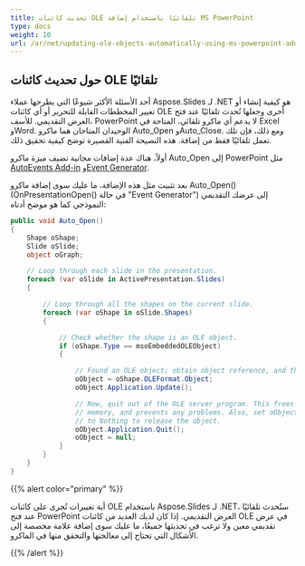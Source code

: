 ```yaml
---
title: تحديث كائنات OLE تلقائيًا باستخدام إضافة MS PowerPoint
type: docs
weight: 10
url: /ar/net/updating-ole-objects-automatically-using-ms-powerpoint-add-in/
---
```


## **حول تحديث كائنات OLE تلقائيًا**
أحد الأسئلة الأكثر شيوعًا التي يطرحها عملاء Aspose.Slides لـ .NET هو كيفية إنشاء أو تغيير المخططات القابلة للتحرير أو أي كائنات OLE أخرى وجعلها تُحدث تلقائيًا عند فتح العرض التقديمي. للأسف، PowerPoint لا يدعم أي ماكرو تلقائي، المتاحة في Excel وWord. الوحيدان المتاحان هما ماكرو Auto_Open وAuto_Close. ومع ذلك، فإن تلك تعمل تلقائيًا فقط من إضافة. هذه النصيحة الفنية القصيرة توضح كيفية تحقيق ذلك.

أولاً، هناك عدة إضافات مجانية تضيف ميزة ماكرو Auto_Open إلى PowerPoint مثل [AutoEvents Add-in](http://skp.mvps.org/autoevents.htm) و[Event Generator](https://www.officeoneonline.com/eventgen/eventgen.html).

بعد تثبيت مثل هذه الإضافة، ما عليك سوى إضافة ماكرو Auto_Open() (OnPresentationOpen() في حالة "Event Generator") إلى عرضك التقديمي النموذجي كما هو موضح أدناه:

```c#
public void Auto_Open()
{
    Shape oShape;
    Slide oSlide;
    object oGraph;

    // Loop through each slide in the presentation.
    foreach (var oSlide in ActivePresentation.Slides)
    {

        // Loop through all the shapes on the current slide.
        foreach (var oShape in oSlide.Shapes)
        {

            // Check whether the shape is an OLE object.
            if (oShape.Type == msoEmbeddedOLEObject)
            {

                // Found an OLE object; obtain object reference, and then update.
                oObject = oShape.OLEFormat.Object;
                oObject.Application.Update();

                // Now, quit out of the OLE server program. This frees
                // memory, and prevents any problems. Also, set oObject equal
                // to Nothing to release the object.
                oObject.Application.Quit();
                oObject = null;
            }
        }
    }
}
```

{{% alert color="primary" %}} 

أية تغييرات تُجرى على كائنات OLE باستخدام Aspose.Slides لـ .NET، ستُحدث تلقائيًا عند فتح PowerPoint العرض التقديمي. إذا كان لديك العديد من كائنات OLE في عرض تقديمي معين ولا ترغب في تحديثها جميعًا، ما عليك سوى إضافة علامة مخصصة إلى الأشكال التي تحتاج إلى معالجتها والتحقق منها في الماكرو.

{{% /alert %}}